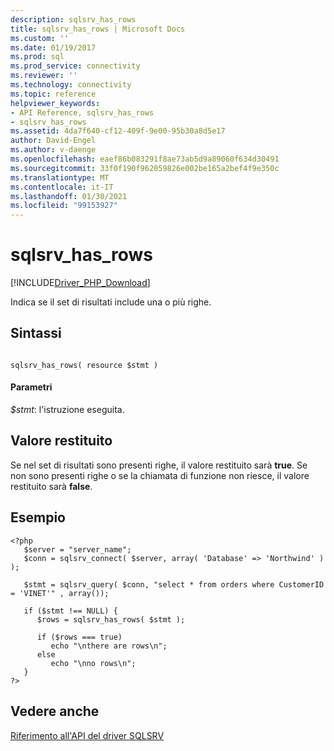 ```yaml
---
description: sqlsrv_has_rows
title: sqlsrv_has_rows | Microsoft Docs
ms.custom: ''
ms.date: 01/19/2017
ms.prod: sql
ms.prod_service: connectivity
ms.reviewer: ''
ms.technology: connectivity
ms.topic: reference
helpviewer_keywords:
- API Reference, sqlsrv_has_rows
- sqlsrv_has_rows
ms.assetid: 4da7f640-cf12-409f-9e00-95b30a8d5e17
author: David-Engel
ms.author: v-daenge
ms.openlocfilehash: eaef86b083291f8ae73ab5d9a89060f634d30491
ms.sourcegitcommit: 33f0f190f962059826e002be165a2bef4f9e350c
ms.translationtype: MT
ms.contentlocale: it-IT
ms.lasthandoff: 01/30/2021
ms.locfileid: "99153927"
---
```

# <a name="sqlsrv_has_rows"></a>sqlsrv_has_rows
[!INCLUDE[Driver_PHP_Download](../../includes/driver_php_download.md)]

Indica se il set di risultati include una o più righe.  
  
## <a name="syntax"></a>Sintassi  
  
```  
  
sqlsrv_has_rows( resource $stmt )  
```  
  
#### <a name="parameters"></a>Parametri  
*$stmt*: l'istruzione eseguita.  
  
## <a name="return-value"></a>Valore restituito  
Se nel set di risultati sono presenti righe, il valore restituito sarà **true**. Se non sono presenti righe o se la chiamata di funzione non riesce, il valore restituito sarà **false**.  
  
## <a name="example"></a>Esempio  
  
```  
<?php  
   $server = "server_name";  
   $conn = sqlsrv_connect( $server, array( 'Database' => 'Northwind' ) );  
  
   $stmt = sqlsrv_query( $conn, "select * from orders where CustomerID = 'VINET'" , array());  
  
   if ($stmt !== NULL) {  
      $rows = sqlsrv_has_rows( $stmt );  
  
      if ($rows === true)  
         echo "\nthere are rows\n";  
      else   
         echo "\nno rows\n";  
   }  
?>  
```  
  
## <a name="see-also"></a>Vedere anche  
[Riferimento all'API del driver SQLSRV](../../connect/php/sqlsrv-driver-api-reference.md)  
  
